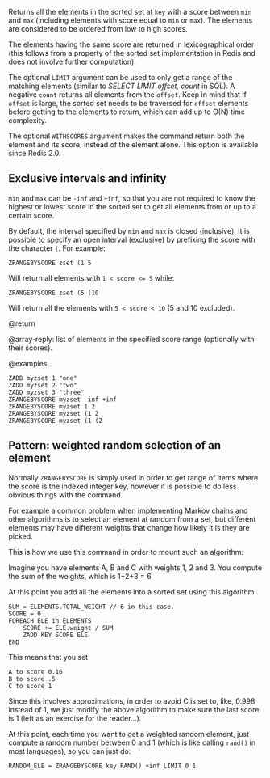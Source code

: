 Returns all the elements in the sorted set at `key` with a score between `min`
and `max` (including elements with score equal to `min` or `max`). The elements
are considered to be ordered from low to high scores.

The elements having the same score are returned in lexicographical order (this
follows from a property of the sorted set implementation in Redis and does not
involve further computation).

The optional `LIMIT` argument can be used to only get a range of the matching
elements (similar to _SELECT LIMIT offset, count_ in SQL). A negative `count`
returns all elements from the `offset`. Keep in mind that if `offset` is large,
the sorted set needs to be traversed for `offset` elements before getting to the
elements to return, which can add up to O(N) time complexity.

The optional `WITHSCORES` argument makes the command return both the element and
its score, instead of the element alone. This option is available since Redis
2.0.

## Exclusive intervals and infinity

`min` and `max` can be `-inf` and `+inf`, so that you are not required to know
the highest or lowest score in the sorted set to get all elements from or up to
a certain score.

By default, the interval specified by `min` and `max` is closed (inclusive). It
is possible to specify an open interval (exclusive) by prefixing the score with
the character `(`. For example:

```
ZRANGEBYSCORE zset (1 5
```

Will return all elements with `1 < score <= 5` while:

```
ZRANGEBYSCORE zset (5 (10
```

Will return all the elements with `5 < score < 10` (5 and 10 excluded).

@return

@array-reply: list of elements in the specified score range (optionally with
their scores).

@examples

```cli
ZADD myzset 1 "one"
ZADD myzset 2 "two"
ZADD myzset 3 "three"
ZRANGEBYSCORE myzset -inf +inf
ZRANGEBYSCORE myzset 1 2
ZRANGEBYSCORE myzset (1 2
ZRANGEBYSCORE myzset (1 (2
```

## Pattern: weighted random selection of an element

Normally `ZRANGEBYSCORE` is simply used in order to get range of items where the
score is the indexed integer key, however it is possible to do less obvious
things with the command.

For example a common problem when implementing Markov chains and other
algorithms is to select an element at random from a set, but different elements
may have different weights that change how likely it is they are picked.

This is how we use this command in order to mount such an algorithm:

Imagine you have elements A, B and C with weights 1, 2 and 3. You compute the
sum of the weights, which is 1+2+3 = 6

At this point you add all the elements into a sorted set using this algorithm:

```
SUM = ELEMENTS.TOTAL_WEIGHT // 6 in this case.
SCORE = 0
FOREACH ELE in ELEMENTS
    SCORE += ELE.weight / SUM
    ZADD KEY SCORE ELE
END
```

This means that you set:

```
A to score 0.16
B to score .5
C to score 1
```

Since this involves approximations, in order to avoid C is set to, like, 0.998
instead of 1, we just modify the above algorithm to make sure the last score is
1 (left as an exercise for the reader...).

At this point, each time you want to get a weighted random element, just compute
a random number between 0 and 1 (which is like calling `rand()` in most
languages), so you can just do:

    RANDOM_ELE = ZRANGEBYSCORE key RAND() +inf LIMIT 0 1
